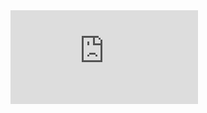 <iframe src="https://tools.fobizz.com/ai/chats/public_assistants/2caf55b8-f656-4bc8-ada9-02428bf5e5ad?embed=true&token=8a51537f136254571659ab1e771e84df" frameborder="0" marginwidth="0" marginheight="0" style="border: none; max-width:100%; max-height:100vh" allowfullscreen webkitallowfullscreen mozallowfullscreen msallowfullscreen></iframe>
